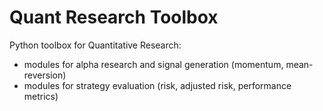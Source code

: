 # Quant Research Toolbox
Python toolbox for Quantitative Research:
- modules for alpha research and signal generation (momentum, mean-reversion)
- modules for strategy evaluation (risk, adjusted risk, performance metrics)

